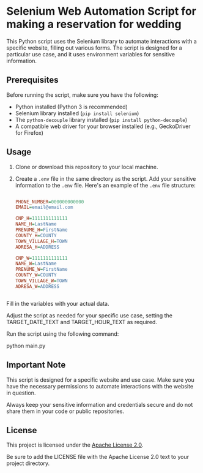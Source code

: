 # Selenium Web Automation Script for making a reservation for wedding

This Python script uses the Selenium library to automate interactions with a specific website, filling out various forms. The script is designed for a particular use case, and it uses environment variables for sensitive information.

## Prerequisites

Before running the script, make sure you have the following:

- Python installed (Python 3 is recommended)
- Selenium library installed (`pip install selenium`)
- The `python-decouple` library installed (`pip install python-decouple`)
- A compatible web driver for your browser installed (e.g., GeckoDriver for Firefox)

## Usage

1. Clone or download this repository to your local machine.

2. Create a `.env` file in the same directory as the script. Add your sensitive information to the `.env` file. Here's an example of the `.env` file structure:

   ```ini

   PHONE_NUMBER=000000000000
   EMAIL=email@email.com
   
   CNP_H=1111111111111
   NAME_H=LastName
   PRENUME_H=FirstName
   COUNTY_H=COUNTY
   TOWN_VILLAGE_H=TOWN
   ADRESA_H=ADDRESS
   
   CNP_W=1111111111111
   NAME_W=LastName
   PRENUME_W=FirstName
   COUNTY_W=COUNTY
   TOWN_VILLAGE_W=TOWN
   ADRESA_W=ADDRESS



Fill in the variables with your actual data.

Adjust the script as needed for your specific use case, setting the TARGET_DATE_TEXT and TARGET_HOUR_TEXT as required.

Run the script using the following command:

python main.py

## Important Note
This script is designed for a specific website and use case. Make sure you have the necessary permissions to automate interactions with the website in question.

Always keep your sensitive information and credentials secure and do not share them in your code or public repositories.

## License

This project is licensed under the [Apache License 2.0](LICENSE).


Be sure to add the LICENSE file with the Apache License 2.0 text to your project directory.



